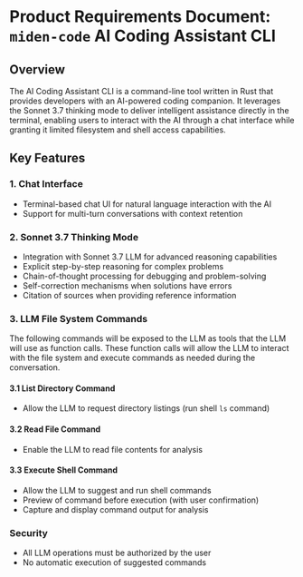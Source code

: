 # Product Requirements Document: `miden-code` AI Coding Assistant CLI

## Overview
The AI Coding Assistant CLI is a command-line tool written in Rust that provides developers with an AI-powered coding companion. It leverages the Sonnet 3.7 thinking mode to deliver intelligent assistance directly in the terminal, enabling users to interact with the AI through a chat interface while granting it limited filesystem and shell access capabilities.

## Key Features

### 1. Chat Interface
- Terminal-based chat UI for natural language interaction with the AI
- Support for multi-turn conversations with context retention

### 2. Sonnet 3.7 Thinking Mode
- Integration with Sonnet 3.7 LLM for advanced reasoning capabilities
- Explicit step-by-step reasoning for complex problems
- Chain-of-thought processing for debugging and problem-solving
- Self-correction mechanisms when solutions have errors
- Citation of sources when providing reference information

### 3. LLM File System Commands
The following commands will be exposed to the LLM as tools that the LLM will use as function calls. These function calls will allow the LLM to interact with the file system and execute commands as needed during the conversation.

#### 3.1 List Directory Command
- Allow the LLM to request directory listings (run shell `ls` command)

#### 3.2 Read File Command
- Enable the LLM to read file contents for analysis

#### 3.3 Execute Shell Command
- Allow the LLM to suggest and run shell commands
- Preview of command before execution (with user confirmation)
- Capture and display command output for analysis

### Security
- All LLM operations must be authorized by the user
- No automatic execution of suggested commands

